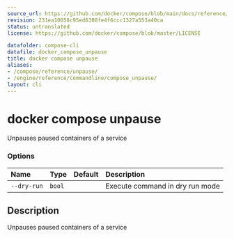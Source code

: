 ```yaml
---
source_url: https://github.com/docker/compose/blob/main/docs/reference/compose_unpause.md
revision: 231ea10058c95ed6308fe4f6ccc1327a553a40ca
status: untranslated
license: https://github.com/docker/compose/blob/master/LICENSE

datafolder: compose-cli
datafile: docker_compose_unpause
title: docker compose unpause
aliases:
- /compose/reference/unpause/
- /engine/reference/commandline/compose_unpause/
layout: cli
---
```


# docker compose unpause

Unpauses paused containers of a service

### Options

| Name        | Type   | Default | Description                     |
|:------------|:-------|:--------|:--------------------------------|
| `--dry-run` | `bool` |         | Execute command in dry run mode |



## Description

Unpauses paused containers of a service
